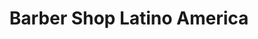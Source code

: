 ---
title: "Barber Shop Latino America"
url: /trenton/barber-shop-latino-america/
shop: hairdresser
---